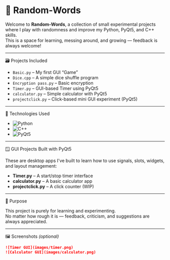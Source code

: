 # 🎲 Random-Words

Welcome to **Random-Words**, a collection of small experimental projects where I play with randomness and improve my Python, PyQt5, and C++ skills.  
This is a space for learning, messing around, and growing — feedback is always welcome!

---

🗃️ Projects Included

- `Basic.py` – My first GUI “Game”
- `Dice.cpp` – A simple dice shuffle program
- `Encryption pass.py` – Basic encryption
- `Timer.py` – GUI-based Timer using PyQt5
- `calculator.py` – Simple calculator with PyQt5
- `projectclick.py` – Click-based mini GUI experiment (PyQt5)

---

🧰 Technologies Used
- ![Python](https://img.shields.io/badge/-Python-3776AB?style=for-the-badge&logo=python&logoColor=white)
- ![C++](https://img.shields.io/badge/-C++-00599C?style=for-the-badge&logo=c%2B%2B&logoColor=white)
- ![PyQt5](https://img.shields.io/badge/-PyQt5-41CD52?style=for-the-badge)

---

🪟 GUI Projects Built with PyQt5

These are desktop apps I've built to learn how to use signals, slots, widgets, and layout management:

- **Timer.py** – A start/stop timer interface
- **calculator.py** – A basic calculator app
- **projectclick.py** – A click counter (WIP)

---

🧠 Purpose

This project is purely for learning and experimenting.  
No matter how rough it is — feedback, criticism, and suggestions are always appreciated.

---

🖼️ Screenshots _(optional)_
<!-- <img width="326" height="510" alt="image" src="https://github.com/user-attachments/assets/6719b597-0d54-46aa-9038-bf84b98d139e" />
<img width="464" height="406" alt="image" src="https://github.com/user-attachments/assets/ca486929-cfd6-4f41-8f63-f5d6affa8dbe" />
<img width="333" height="474" alt="image" src="https://github.com/user-attachments/assets/0bee2336-e623-4445-9141-fb209a8e4174" />
<img width="546" height="588" alt="image" src="https://github.com/user-attachments/assets/b0bfb28d-424b-42fa-9878-3fabd52ddca5" />
<img width="1193" height="929" alt="image" src="https://github.com/user-attachments/assets/2deeba5a-da07-4eda-bb43-1b9996441ea8" />
<img width="566" height="507" alt="image" src="https://github.com/user-attachments/assets/4fe024af-954d-49f6-8a95-53d3206d4c37" />

You can upload GUI screenshots and reference them here -->

```md
![Timer GUI](images/timer.png)
![Calculator GUI](images/calculator.png)
